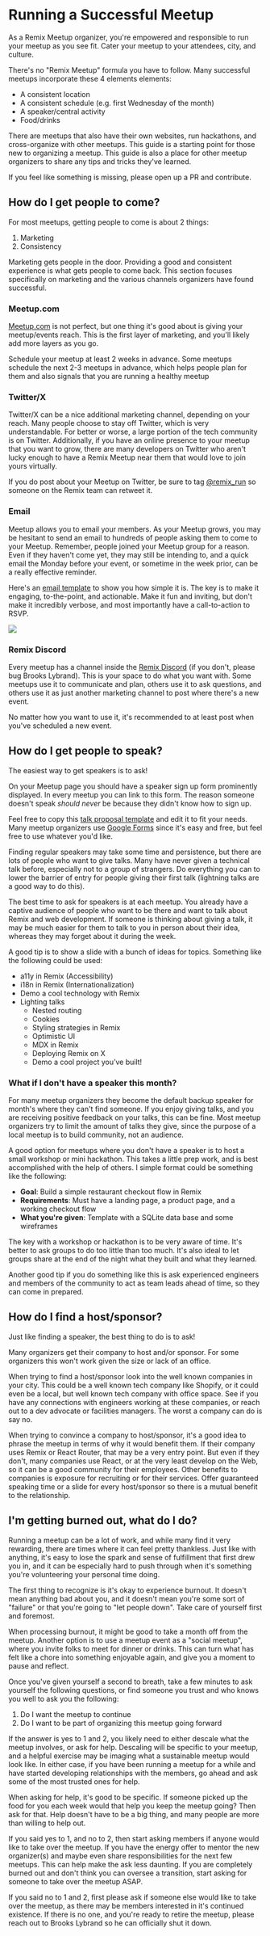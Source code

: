 # Running a Successful Meetup

As a Remix Meetup organizer, you're empowered and responsible to run your meetup as you see fit. Cater your meetup to your attendees, city, and culture.

There's no "Remix Meetup" formula you have to follow. Many successful meetups incorporate these 4 elements elements:

- A consistent location
- A consistent schedule (e.g. first Wednesday of the month)
- A speaker/central activity
- Food/drinks

There are meetups that also have their own websites, run hackathons, and cross-organize with other meetups. This guide is a starting point for those new to organizing a meetup. This guide is also a place for other meetup organizers to share any tips and tricks they've learned.

If you feel like something is missing, please open up a PR and contribute.

## How do I get people to come?

For most meetups, getting people to come is about 2 things:

1. Marketing
2. Consistency

Marketing gets people in the door. Providing a good and consistent experience is what gets people to come back. This section focuses specifically on marketing and the various channels organizers have found successful.

### Meetup.com

[Meetup.com](https://www.meetup.com/) is not perfect, but one thing it's good about is giving your meetup/events reach. This is the first layer of marketing, and you'll likely add more layers as you go.

Schedule your meetup at least 2 weeks in advance. Some meetups schedule the next 2-3 meetups in advance, which helps people plan for them and also signals that you are running a healthy meetup

### Twitter/X

Twitter/X can be a nice additional marketing channel, depending on your reach. Many people choose to stay off Twitter, which is very understandable. For better or worse, a large portion of the tech community is on Twitter. Additionally, if you have an online presence to your meetup that you want to grow, there are many developers on Twitter who aren't lucky enough to have a Remix Meetup near them that would love to join yours virtually.

If you do post about your Meetup on Twitter, be sure to tag [@remix_run](https://x.com/remix_run) so someone on the Remix team can retweet it.

### Email

Meetup allows you to email your members. As your Meetup grows, you may be hesitant to send an email to hundreds of people asking them to come to your Meetup. Remember, people joined your Meetup group for a reason. Even if they haven't come yet, they may still be intending to, and a quick email the Monday before your event, or sometime in the week prior, can be a really effective reminder.

Here's an [email template](./templates/meetup-email.md) to show you how simple it is. The key is to make it engaging, to-the-point, and actionable. Make it fun and inviting, but don't make it incredibly verbose, and most importantly have a call-to-action to RSVP.

<img style="max-width: 600px;" src="./assets/contact-members.png">

### Remix Discord

Every meetup has a channel inside the [Remix Discord](https://rmx.as/discord) (if you don't, please bug Brooks Lybrand). This is your space to do what you want with. Some meetups use it to communicate and plan, others use it to ask questions, and others use it as just another marketing channel to post where there's a new event.

No matter how you want to use it, it's recommended to at least post when you've scheduled a new event.

## How do I get people to speak?

The easiest way to get speakers is to ask!

On your Meetup page you should have a speaker sign up form prominently displayed. In every meetup you can link to this form. The reason someone doesn't speak _should never_ be because they didn't know how to sign up.

Feel free to copy this [talk proposal template](./templates/talk-proposal.md) and edit it to fit your needs. Many meetup organizers use [Google Forms](https://www.google.com/forms/about/) since it's easy and free, but feel free to use whatever you'd like.

Finding regular speakers may take some time and persistence, but there are lots of people who want to give talks. Many have never given a technical talk before, especially not to a group of strangers. Do everything you can to lower the barrier of entry for people giving their first talk (lightning talks are a good way to do this).

The best time to ask for speakers is at each meetup. You already have a captive audience of people who want to be there and want to talk about Remix and web development. If someone is thinking about giving a talk, it may be much easier for them to talk to you in person about their idea, whereas they may forget about it during the week.

A good tip is to show a slide with a bunch of ideas for topics. Something like the following could be used:

- a11y in Remix (Accessibility)
- i18n in Remix (Internationalization)
- Demo a cool technology with Remix
- Lighting talks
  - Nested routing
  - Cookies
  - Styling strategies in Remix
  - Optimistic UI
  - MDX in Remix
  - Deploying Remix on X
  - Demo a cool project you’ve built!

### What if I don't have a speaker this month?

For many meetup organizers they become the default backup speaker for month's where they can't find someone. If you enjoy giving talks, and you are receiving positive feedback on your talks, this can be fine. Most meetup organizers try to limit the amount of talks they give, since the purpose of a local meetup is to build community, not an audience.

A good option for meetups where you don't have a speaker is to host a small workshop or mini hackathon. This takes a little prep work, and is best accomplished with the help of others. I simple format could be something like the following:

- **Goal**: Build a simple restaurant checkout flow in Remix
- **Requirements**: Must have a landing page, a product page, and a working checkout flow
- **What you're given**: Template with a SQLite data base and some wireframes

The key with a workshop or hackathon is to be very aware of time. It's better to ask groups to do too little than too much. It's also ideal to let groups share at the end of the night what they built and what they learned.

Another good tip if you do something like this is ask experienced engineers and members of the community to act as team leads ahead of time, so they can come in prepared.

## How do I find a host/sponsor?

Just like finding a speaker, the best thing to do is to ask!

Many organizers get their company to host and/or sponsor. For some organizers this won't work given the size or lack of an office.

When trying to find a host/sponsor look into the well known companies in your city. This could be a well known tech company like Shopify, or it could even be a local, but well known tech company with office space. See if you have any connections with engineers working at these companies, or reach out to a dev advocate or facilities managers. The worst a company can do is say no.

When trying to convince a company to host/sponsor, it's a good idea to phrase the meetup in terms of why it would benefit them. If their company uses Remix or React Router, that may be a very entry point. But even if they don't, many companies use React, or at the very least develop on the Web, so it can be a good community for their employees. Other benefits to companies is exposure for recruiting or for their services. Offer guaranteed speaking time or a slide for every host/sponsor so there is a mutual benefit to the relationship.

## I'm getting burned out, what do I do?

Running a meetup can be a lot of work, and while many find it very rewarding, there are times where it can feel pretty thankless. Just like with anything, it's easy to lose the spark and sense of fulfillment that first drew you in, and it can be especially hard to push through when it's something you're volunteering your personal time doing.

The first thing to recognize is it's okay to experience burnout. It doesn't mean anything bad about you, and it doesn't mean you're some sort of "failure" or that you're going to "let people down". Take care of yourself first and foremost.

When processing burnout, it might be good to take a month off from the meetup. Another option is to use a meetup event as a "social meetup", where you invite folks to meet for dinner or drinks. This can turn what has felt like a chore into something enjoyable again, and give you a moment to pause and reflect.

Once you've given yourself a second to breath, take a few minutes to ask yourself the following questions, or find someone you trust and who knows you well to ask you the following:

1. Do I want the meetup to continue
2. Do I want to be part of organizing this meetup going forward

If the answer is yes to 1 and 2, you likely need to either descale what the meetup involves, or ask for help. Descaling will be specific to your meetup, and a helpful exercise may be imaging what a sustainable meetup would look like. In either case, if you have been running a meetup for a while and have started developing relationships with the members, go ahead and ask some of the most trusted ones for help.

When asking for help, it's good to be specific. If someone picked up the food for you each week would that help you keep the meetup going? Then ask for that. Help doesn't have to be a big thing, and many people are more than willing to help out.

If you said yes to 1, and no to 2, then start asking members if anyone would like to take over the meetup. If you have the energy offer to mentor the new organizer(s) and maybe even share responsibilities for the next few meetups. This can help make the ask less daunting. If you are completely burned out and don't think you can oversee a transition, start asking for someone to take over the meetup ASAP.

If you said no to 1 and 2, first please ask if someone else would like to take over the meetup, as there may be members interested in it's continued existence. If there is no one, and you're ready to retire the meetup, please reach out to Brooks Lybrand so he can officially shut it down.

